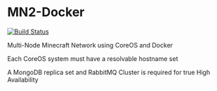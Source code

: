 MN2-Docker
==========

[![Build Status](https://travis-ci.org/MultiNodeMinecraftNetwork/MN2-Docker.svg?branch=master)](https://travis-ci.org/MultiNodeMinecraftNetwork/MN2-Docker)

Multi-Node Minecraft Network using CoreOS and Docker

Each CoreOS system must have a resolvable hostname set

A MongoDB replica set and RabbitMQ Cluster is required for true High Availability
    
